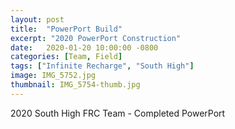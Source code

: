 ```yaml
---
layout: post
title:  "PowerPort Build"
excerpt: "2020 PowerPort Construction"
date:   2020-01-20 10:00:00 -0800
categories: [Team, Field]
tags: ["Infinite Recharge", "South High"]
image: IMG_5752.jpg
thumbnail: IMG_5754-thumb.jpg
---
```


2020 South High FRC Team - Completed PowerPort

